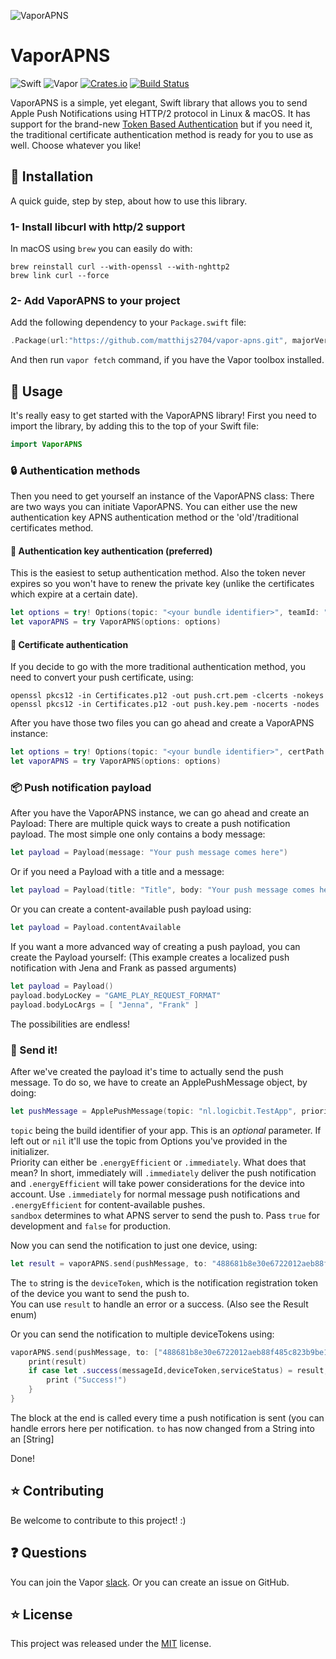 ![VaporAPNS](https://cloud.githubusercontent.com/assets/4346200/19014987/344c5014-87fb-11e6-8727-3a687117c17e.png)

# VaporAPNS

![Swift](http://img.shields.io/badge/swift-3.0.2-brightgreen.svg)
![Vapor](https://img.shields.io/badge/Vapor-1.3.1-green.svg)
[![Crates.io](https://img.shields.io/crates/l/rustc-serialize.svg?maxAge=2592000)]()
[![Build Status](https://travis-ci.org/matthijs2704/vapor-apns.svg?branch=master)](https://travis-ci.org/matthijs2704/vapor-apns)

VaporAPNS is a simple, yet elegant, Swift library that allows you to send Apple Push Notifications using HTTP/2 protocol in Linux & macOS. It has support for the brand-new [Token Based Authentication](https://developer.apple.com/videos/play/wwdc2016/724/) but if you need it, the traditional certificate authentication method is ready for you to use as well. Choose whatever you like!

## 🔧 Installation

A quick guide, step by step, about how to use this library.

### 1- Install libcurl with http/2 support

In macOS using `brew` you can easily do with:

```shell
brew reinstall curl --with-openssl --with-nghttp2
brew link curl --force
```

### 2- Add VaporAPNS to your project

Add the following dependency to your `Package.swift` file:

```swift
.Package(url:"https://github.com/matthijs2704/vapor-apns.git", majorVersion: 1, minor: 1)
```

And then run `vapor fetch` command, if you have the Vapor toolbox installed.

## 🚀 Usage

It's really easy to get started with the VaporAPNS library! First you need to import the library, by adding this to the top of your Swift file:
```swift
import VaporAPNS
```
### 🔒 Authentication methods
Then you need to get yourself an instance of the VaporAPNS class:
There are two ways you can initiate VaporAPNS. You can either use the new authentication key APNS authentication method or the 'old'/traditional certificates method.
#### 🔑 Authentication key authentication (preferred)
This is the easiest to setup authentication method. Also the token never expires so you won't have to renew the private key (unlike the certificates which expire at a certain date).
```swift
let options = try! Options(topic: "<your bundle identifier>", teamId: "<your team identifier>", keyId: "<your key id>", keyPath: "/path/to/your/APNSAuthKey.p8")
let vaporAPNS = try VaporAPNS(options: options)
```
#### 🎫 Certificate authentication
If you decide to go with the more traditional authentication method, you need to convert your push certificate, using:
```shell
openssl pkcs12 -in Certificates.p12 -out push.crt.pem -clcerts -nokeys
openssl pkcs12 -in Certificates.p12 -out push.key.pem -nocerts -nodes
```
After you have those two files you can go ahead and create a VaporAPNS instance:
```swift
let options = try! Options(topic: "<your bundle identifier>", certPath: "/path/to/your/certificate.crt.pem", keyPath: "/path/to/your/certificatekey.key.pem")
let vaporAPNS = try VaporAPNS(options: options)
```
### 📦 Push notification payload
After you have the VaporAPNS instance, we can go ahead and create an Payload:
There are multiple quick ways to create a push notification payload. The most simple one only contains a body message:
```swift
let payload = Payload(message: "Your push message comes here")
```
Or if you need a Payload with a title and a message:
```swift
let payload = Payload(title: "Title", body: "Your push message comes here")
```
Or you can create a content-available push payload using:
```swift
let payload = Payload.contentAvailable
```

If you want a more advanced way of creating a push payload, you can create the Payload yourself:
(This example creates a localized push notification with Jena and Frank as passed arguments)
```swift
let payload = Payload()
payload.bodyLocKey = "GAME_PLAY_REQUEST_FORMAT"
payload.bodyLocArgs = [ "Jenna", "Frank" ]
```
The possibilities are endless!

### 🚀 Send it!

After we've created the payload it's time to actually send the push message. To do so, we have to create an ApplePushMessage object, by doing:
```swift
let pushMessage = ApplePushMessage(topic: "nl.logicbit.TestApp", priority: .immediately, payload: payload, sandbox: true)
```
`topic` being the build identifier of your app. This is an *optional* parameter. If left out or `nil` it'll use the topic from Options you've provided in the initializer.  
Priority can either be `.energyEfficient` or `.immediately`. What does that mean? In short, immediately will `.immediately` deliver the push notification and `.energyEfficient` will take power considerations for the device into account. Use `.immediately` for normal message push notifications and `.energyEfficient` for content-available pushes.  
`sandbox` determines to what APNS server to send the push to. Pass `true` for development and `false` for production.

Now you can send the notification to just one device, using:
```swift
let result = vaporAPNS.send(pushMessage, to: "488681b8e30e6722012aeb88f485c823b9be15c42e6cc8db1550a8f1abb590d7")
```
The `to` string is the `deviceToken`, which is the notification registration token of the device you want to send the push to.  
You can use `result` to handle an error or a success. (Also see the Result enum)



Or you can send the notification to multiple deviceTokens using:
```swift
vaporAPNS.send(pushMessage, to: ["488681b8e30e6722012aeb88f485c823b9be15c42e6cc8db1550a8f1abb590d7", "2d11c1a026a168cee25690f2770993f6068206b1d11d54f88910b8166b23f983"]) { result in
    print(result)
    if case let .success(messageId,deviceToken,serviceStatus) = result, case .success = serviceStatus {
        print ("Success!")
    }
}
```
The block at the end is called every time a push notification is sent (you can handle errors here per notification. `to` has now changed from a String into an [String]


Done!

## ⭐ Contributing

Be welcome to contribute to this project! :)

## ❓ Questions

You can join the Vapor [slack](http://vapor.team). Or you can create an issue on GitHub.

## ⭐ License

This project was released under the [MIT](LICENSE.md) license.
